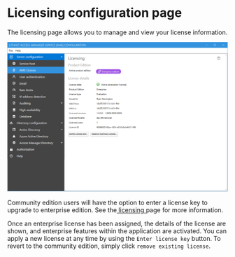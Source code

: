 # Licensing configuration page

The licensing page allows you to manage and view your license information.

![](../../docs/images/ui-page-licensing.png)

Community edition users will have the option to enter a license key to upgrade to enterprise edition. See the[ licensing ](../../licensing.md)page for more information.

Once an enterprise license has been assigned, the details of the license are shown, and enterprise features within the application are activated. You can apply a new license at any time by using the `Enter license key` button. To revert to the community edition, simply click `remove existing license`.
